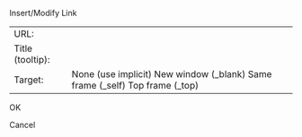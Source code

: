 Insert/Modify Link

<table><tbody><tr class="odd"><td>URL:</td><td></td></tr><tr class="even"><td>Title (tooltip):</td><td></td></tr><tr class="odd"><td><span id="f_target_label">Target:</span></td><td>None (use implicit) New window (_blank) Same frame (_self) Top frame (_top)</td></tr></tbody></table>

OK

Cancel

